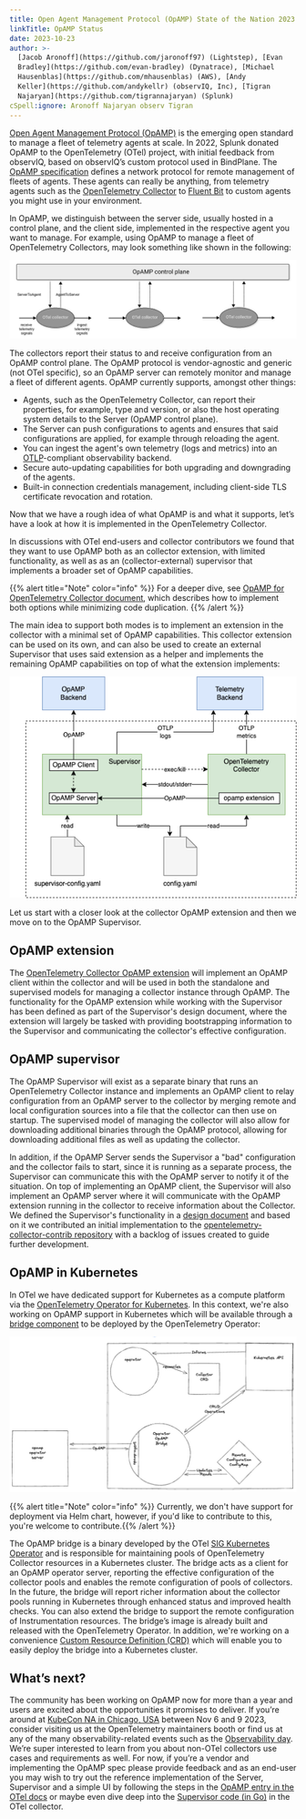 ```yaml
---
title: Open Agent Management Protocol (OpAMP) State of the Nation 2023
linkTitle: OpAMP Status
date: 2023-10-23
author: >-
  [Jacob Aronoff](https://github.com/jaronoff97) (Lightstep), [Evan
  Bradley](https://github.com/evan-bradley) (Dynatrace), [Michael
  Hausenblas](https://github.com/mhausenblas) (AWS), [Andy
  Keller](https://github.com/andykellr) (observIQ, Inc), [Tigran
  Najaryan](https://github.com/tigrannajaryan) (Splunk)
cSpell:ignore: Aronoff Najaryan observ Tigran
---
```


[Open Agent Management Protocol (OpAMP)](/docs/collector/management/) is the
emerging open standard to manage a fleet of telemetry agents at scale. In 2022,
Splunk donated OpAMP to the OpenTelemetry (OTel) project, with initial feedback
from observIQ, based on observIQ’s custom protocol used in BindPlane. The
[OpAMP specification](/docs/specs/opamp/) defines a network protocol for remote
management of fleets of agents. These agents can really be anything, from
telemetry agents such as the [OpenTelemetry Collector](/docs/collector/) to
[Fluent Bit](https://fluentbit.io/) to custom agents you might use in your
environment.

In OpAMP, we distinguish between the server side, usually hosted in a control
plane, and the client side, implemented in the respective agent you want to
manage. For example, using OpAMP to manage a fleet of OpenTelemetry Collectors,
may look something like shown in the following:

![OpAMP high-level concept: control plane an agents](opamp-concept.svg)

The collectors report their status to and receive configuration from an OpAMP
control plane. The OpAMP protocol is vendor-agnostic and generic (not OTel
specific), so an OpAMP server can remotely monitor and manage a fleet of
different agents. OpAMP currently supports, amongst other things:

- Agents, such as the OpenTelemetry Collector, can report their properties, for
  example, type and version, or also the host operating system details to the
  Server (OpAMP control plane).
- The Server can push configurations to agents and ensures that said
  configurations are applied, for example through reloading the agent.
- You can ingest the agent's own telemetry (logs and metrics) into an
  [OTLP](/docs/specs/otlp/)-compliant observability backend.
- Secure auto-updating capabilities for both upgrading and downgrading of the
  agents.
- Built-in connection credentials management, including client-side TLS
  certificate revocation and rotation.

Now that we have a rough idea of what OpAMP is and what it supports, let’s have
a look at how it is implemented in the OpenTelemetry Collector.

In discussions with OTel end-users and collector contributors we found that they
want to use OpAMP both as an collector extension, with limited functionality, as
well as as an (collector-external) supervisor that implements a broader set of
OpAMP capabilities.

{{% alert title="Note" color="info" %}} For a deeper dive, see
[OpAMP for OpenTelemetry Collector document](https://github.com/open-telemetry/opentelemetry-collector-contrib/tree/main/cmd/opampsupervisor/specification),
which describes how to implement both options while minimizing code duplication.
{{% /alert %}}

The main idea to support both modes is to implement an extension in the
collector with a minimal set of OpAMP capabilities. This collector extension can
be used on its own, and can also be used to create an external Supervisor that
uses said extension as a helper and implements the remaining OpAMP capabilities
on top of what the extension implements:

![OpAMP Supervisor](opamp-supervisor.png)

Let us start with a closer look at the collector OpAMP extension and then we
move on to the OpAMP Supervisor.

## OpAMP extension

The
[OpenTelemetry Collector OpAMP extension](https://github.com/open-telemetry/opentelemetry-collector-contrib/pull/16594)
will implement an OpAMP client within the collector and will be used in both the
standalone and supervised models for managing a collector instance through
OpAMP. The functionality for the OpAMP extension while working with the
Supervisor has been defined as part of the Supervisor's design document, where
the extension will largely be tasked with providing bootstrapping information to
the Supervisor and communicating the collector's effective configuration.

## OpAMP supervisor

The OpAMP Supervisor will exist as a separate binary that runs an OpenTelemetry
Collector instance and implements an OpAMP client to relay configuration from an
OpAMP server to the collector by merging remote and local configuration sources
into a file that the collector can then use on startup. The supervised model of
managing the collector will also allow for downloading additional binaries
through the OpAMP protocol, allowing for downloading additional files as well as
updating the collector.

In addition, if the OpAMP Server sends the Supervisor a "bad" configuration and
the collector fails to start, since it is running as a separate process, the
Supervisor can communicate this with the OpAMP server to notify it of the
situation. On top of implementing an OpAMP client, the Supervisor will also
implement an OpAMP server where it will communicate with the OpAMP extension
running in the collector to receive information about the Collector. We defined
the Supervisor's functionality in a
[design document](https://github.com/open-telemetry/opentelemetry-collector-contrib/tree/main/cmd/opampsupervisor/specification)
and based on it we contributed an initial implementation to the
[opentelemetry-collector-contrib repository](https://github.com/open-telemetry/opentelemetry-collector-contrib/tree/main/cmd/opampsupervisor)
with a backlog of issues created to guide further development.

## OpAMP in Kubernetes

In OTel we have dedicated support for Kubernetes as a compute platform via the
[OpenTelemetry Operator for Kubernetes](/docs/kubernetes/operator/). In this
context, we're also working on OpAMP support in Kubernetes which will be
available through a
[bridge component](https://docs.google.com/document/d/1M8VLNe_sv1MIfu5bUR5OV_vrMBnAI7IJN-7-IAr37JY/)
to be deployed by the OpenTelemetry Operator:

![OpAMP bridge in the OTel Operator](opamp-kubernetes-bridge.png)

{{% alert title="Note" color="info" %}} Currently, we don't have support for
deployment via Helm chart, however, if you'd like to contribute to this, you're
welcome to contribute.{{% /alert %}}

The OpAMP bridge is a binary developed by the OTel
[SIG Kubernetes Operator](https://docs.google.com/document/d/1Unbs2qp_j5kp8FfL_lRH-ld7i5EOQpsq0I4djkOOSL4/)
and is responsible for maintaining pools of OpenTelemetry Collector resources in
a Kubernetes cluster. The bridge acts as a client for an OpAMP operator server,
reporting the effective configuration of the collector pools and enables the
remote configuration of pools of collectors. In the future, the bridge will
report richer information about the collector pools running in Kubernetes
through enhanced status and improved health checks. You can also extend the
bridge to support the remote configuration of Instrumentation resources. The
bridge’s image is already built and released with the OpenTelemetry Operator. In
addition, we're working on a convenience
[Custom Resource Definition (CRD)](https://github.com/open-telemetry/opentelemetry-operator/blob/main/apis/v1alpha1/opentelemetrycollector_types.go)
which will enable you to easily deploy the bridge into a Kubernetes cluster.

## What’s next?

The community has been working on OpAMP now for more than a year and users are
excited about the opportunities it promises to deliver. If you’re around at
[KubeCon NA in Chicago, USA](/blog/2023/kubecon-na/) between Nov 6 and 9 2023,
consider visiting us at the OpenTelemetry maintainers booth or find us at any of
the many observability-related events such as the
[Observability day](/blog/2023/kubecon-na/#co-located-events). We’re super
interested to learn from you about non-OTel collectors use cases and
requirements as well. For now, if you’re a vendor and implementing the OpAMP
spec please provide feedback and as an end-user you may wish to try out the
reference implementation of the Server, Supervisor and a simple UI by following
the steps in the [OpAMP entry in the OTel docs](/docs/collector/management/) or
maybe even dive deep into the
[Supervisor code (in Go)](https://github.com/open-telemetry/opentelemetry-collector-contrib/tree/main/cmd/opampsupervisor)
in the OTel collector.
